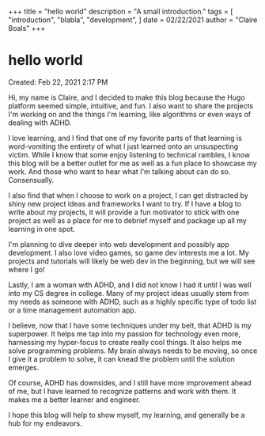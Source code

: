 +++
title = "hello world"
description = "A small introduction."
tags = [
    "introduction",
    "blabla",
    "development",
]
date = 02/22/2021
author = "Claire Boals"
+++

# hello world

Created: Feb 22, 2021 2:17 PM

Hi, my name is Claire, and I decided to make this blog because the Hugo platform seemed simple, intuitive, and fun. I also want to share the projects I'm working on and the things I'm learning, like algorithms or even ways of dealing with ADHD. 

I love learning, and I find that one of my favorite parts of that learning is word-vomiting the entirety of what I just learned onto an unsuspecting victim. While I know that some enjoy listening to technical rambles, I know this blog will be a better outlet for me as well as a fun place to showcase my work. And those who want to hear what I'm talking about can do so. Consensually.

I also find that when I choose to work on a project, I can get distracted by shiny new project ideas and frameworks I want to try. If I have a blog to write about my projects, it will provide a fun motivator to stick with one project as well as a place for me to debrief myself and package up all my learning in one spot.

I'm planning to dive deeper into web development and possibly app development. I also love video games, so game dev interests me a lot. My projects and tutorials will likely be web dev in the beginning, but we will see where I go!

Lastly, I am a woman with ADHD, and I did not know I had it until I was well into my CS degree in college. Many of my project ideas usually stem from my needs as someone with ADHD, such as a highly specific type of todo list or a time management automation app. 

I believe, now that I have some techniques under my belt, that ADHD is my superpower. It helps me tap into my passion for technology even more, harnessing my hyper-focus to create really cool things. It also helps me solve programming problems. My brain always needs to be moving, so once I give it a problem to solve, it can knead the problem until the solution emerges.

Of course, ADHD has downsides, and I still have more improvement ahead of me, but I have learned to recognize patterns and work with them. It makes me a better learner and engineer.

I hope this blog will help to show myself, my learning, and generally be a hub for my endeavors.